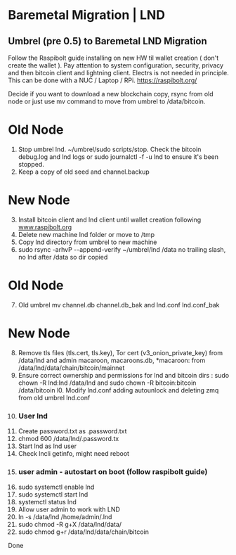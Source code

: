 # Baremetal Migration | LND
## Umbrel (pre 0.5) to Baremetal LND Migration

Follow the Raspibolt guide installing on new HW til wallet creation ( don't create the wallet ). Pay attention to system configuration, security, privacy and then bitcoin client and lightning client. Electrs is not needed in principle. This can be done with a NUC / Laptop / RPi. https://raspibolt.org/

Decide if you want to download a new blockchain copy, rsync from old node or just use mv command to move from umbrel to /data/bitcoin. 

# Old Node 

1. Stop umbrel lnd. ~/umbrel/sudo scripts/stop. Check the bitcoin debug.log and lnd logs or sudo journalctl -f -u lnd to ensure it's been stopped.
2. Keep a copy of old seed and channel.backup

# New Node

3. Install bitcoin client and lnd client until wallet creation following www.raspibolt.org
4. Delete new machine lnd folder or move to /tmp
5. Copy lnd directory from umbrel to new machine
6. sudo rsync -arhvP --append-verify ~/umbrel/lnd   /data   no trailing slash, no lnd after /data so dir copied

# Old Node

7. Old umbrel mv channel.db channel.db_bak and lnd.conf lnd.conf_bak

# New Node

8. Remove tls files (tls.cert, tls.key), Tor cert (v3_onion_private_key) from /data/lnd and admin macaroon, macaroons.db, *macaroon: from /data/lnd/data/chain/bitcoin/mainnet
9. Ensure correct ownership and permissions for lnd and bitcoin dirs : sudo chown -R lnd:lnd /data/lnd and sudo chown -R bitcoin:bitcoin /data/bitcoin 
l0. Modify lnd.conf adding autounlock and deleting zmq from old umbrel lnd.conf
11. ### User lnd
12. Create password.txt as .password.txt
13. chmod 600 /data/lnd/.password.tx
15. Start lnd as lnd user
16. Check lncli getinfo, might need reboot
17. ### user admin - autostart on boot (follow raspibolt guide)
18. sudo systemctl enable lnd
19. sudo systemctl start lnd
20. systemctl status lnd
21. Allow user admin to work with LND
22. ln -s /data/lnd /home/admin/.lnd
23. sudo chmod -R g+X /data/lnd/data/
24. sudo chmod g+r /data/lnd/data/chain/bitcoin

Done
